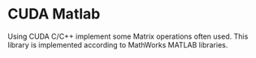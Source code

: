 # CUDA Matlab

Using CUDA C/C++ implement some Matrix operations often used. This library is implemented according to MathWorks MATLAB libraries.
